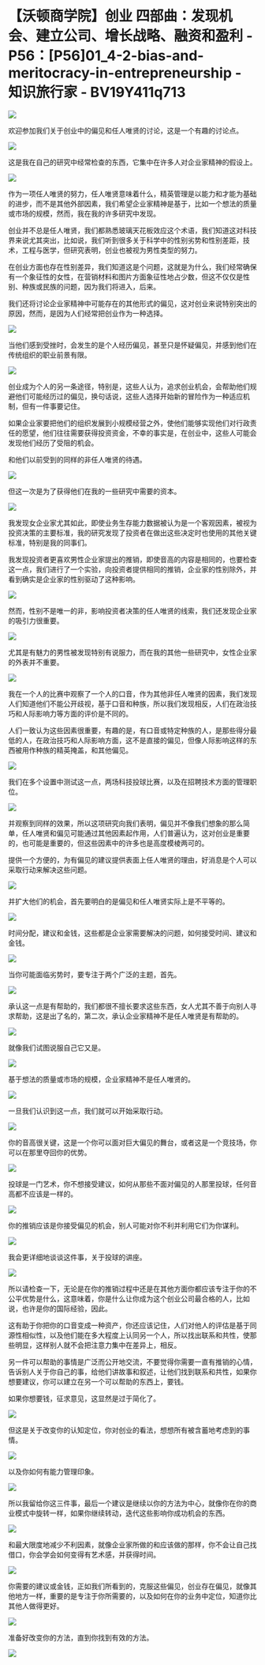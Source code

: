 # 【沃顿商学院】创业 四部曲：发现机会、建立公司、增长战略、融资和盈利 - P56：[P56]01_4-2-bias-and-meritocracy-in-entrepreneurship - 知识旅行家 - BV19Y411q713

![](img/226814d4d2cbcd568fcc956751d63ef8_0.png)

欢迎参加我们关于创业中的偏见和任人唯贤的讨论，这是一个有趣的讨论点。

![](img/226814d4d2cbcd568fcc956751d63ef8_2.png)

这是我在自己的研究中经常检查的东西，它集中在许多人对企业家精神的假设上。

![](img/226814d4d2cbcd568fcc956751d63ef8_4.png)

作为一项任人唯贤的努力，任人唯贤意味着什么，精英管理是以能力和才能为基础的进步，而不是其他外部因素，我们希望企业家精神是基于，比如一个想法的质量或市场的规模，然而，我在我的许多研究中发现。

创业并不总是任人唯贤，我们都熟悉玻璃天花板效应这个术语，我们知道这对科技界来说尤其突出，比如说，我们听到很多关于科学中的性别劣势和性别差距，技术，工程与医学，但研究表明，创业也被视为男性类型的努力。

在创业方面也存在性别差异，我们知道这是个问题，这就是为什么，我们经常确保有一个象征性的女性，在营销材料和图片方面象征性地占少数，但这不仅仅是性别、种族或民族的问题，因为我们将进入，后来。

我们还将讨论企业家精神中可能存在的其他形式的偏见，这对创业来说特别突出的原因，然而，是因为人们经常把创业作为一种选择。



![](img/226814d4d2cbcd568fcc956751d63ef8_6.png)

当他们感到受挫时，会发生的是个人经历偏见，甚至只是怀疑偏见，并感到他们在传统组织的职业前景有限。

![](img/226814d4d2cbcd568fcc956751d63ef8_8.png)

创业成为个人的另一条途径，特别是，这些人认为，追求创业机会，会帮助他们规避他们可能经历过的偏见，换句话说，这些人选择开始新的冒险作为一种适应机制，但有一件事要记住。

如果企业家要把他们的组织发展到小规模经营之外，使他们能够实现他们对行政责任的愿望，他们往往需要获得投资资金，不幸的事实是，在创业中，这些人可能会发现他们经历了受阻的机会。

和他们以前受到的同样的非任人唯贤的待遇。

![](img/226814d4d2cbcd568fcc956751d63ef8_10.png)

但这一次是为了获得他们在我的一些研究中需要的资本。

![](img/226814d4d2cbcd568fcc956751d63ef8_12.png)

我发现女企业家尤其如此，即使业务生存能力数据被认为是一个客观因素，被视为投资决策的主要标准，我的研究发现了投资者在做出这些决定时也使用的其他关键标准，特别是我的同事们。

我发现投资者更喜欢男性企业家提出的推销，即使音高的内容是相同的，也要检查这一点，我们进行了一个实验，向投资者提供相同的推销，企业家的性别除外，并看到确实是企业家的性别驱动了这种影响。



![](img/226814d4d2cbcd568fcc956751d63ef8_14.png)

然而，性别不是唯一的非，影响投资者决策的任人唯贤的线索，我们还发现企业家的吸引力很重要。

![](img/226814d4d2cbcd568fcc956751d63ef8_16.png)

尤其是有魅力的男性被发现特别有说服力，而在我的其他一些研究中，女性企业家的外表并不重要。

![](img/226814d4d2cbcd568fcc956751d63ef8_18.png)

我在一个人的比赛中观察了一个人的口音，作为其他非任人唯贤的因素，我们发现人们知道他们不能公开歧视，基于口音和种族，所以我们发现相反，人们在政治技巧和人际影响力等方面的评价是不同的。

人们一致认为这些因素很重要，有趣的是，有口音或特定种族的人，是那些得分最低的人，在政治技巧和人际影响方面，这不是直接的偏见，但像人际影响这样的东西被用作种族的精英掩盖，和其他偏见。



![](img/226814d4d2cbcd568fcc956751d63ef8_20.png)

我们在多个设置中测试这一点，两场科技投球比赛，以及在招聘技术方面的管理职位。

![](img/226814d4d2cbcd568fcc956751d63ef8_22.png)

并观察到同样的效果，所以这项研究向我们表明，偏见并不像我们想象的那么简单，任人唯贤和偏见可能通过其他因素起作用，人们普遍认为，这对创业是重要的，也可能是重要的，但这些因素中的许多也是高度模棱两可的。

提供一个方便的，为有偏见的建议提供表面上任人唯贤的理由，好消息是个人可以采取行动来解决这些问题。

![](img/226814d4d2cbcd568fcc956751d63ef8_24.png)

并扩大他们的机会，首先要明白的是偏见和任人唯贤实际上是不平等的。

![](img/226814d4d2cbcd568fcc956751d63ef8_26.png)

时间分配，建议和金钱，这些都是企业家需要解决的问题，如何接受时间、建议和金钱。

![](img/226814d4d2cbcd568fcc956751d63ef8_28.png)

当你可能面临劣势时，要专注于两个广泛的主题，首先。

![](img/226814d4d2cbcd568fcc956751d63ef8_30.png)

承认这一点是有帮助的，我们都很不擅长要求这些东西，女人尤其不善于向别人寻求帮助，这是出了名的，第二次，承认企业家精神不是任人唯贤是有帮助的。



![](img/226814d4d2cbcd568fcc956751d63ef8_32.png)

就像我们试图说服自己它又是。

![](img/226814d4d2cbcd568fcc956751d63ef8_34.png)

基于想法的质量或市场的规模，企业家精神不是任人唯贤的。

![](img/226814d4d2cbcd568fcc956751d63ef8_36.png)

一旦我们认识到这一点，我们就可以开始采取行动。

![](img/226814d4d2cbcd568fcc956751d63ef8_38.png)

你的音高很关键，这是一个你可以面对巨大偏见的舞台，或者这是一个竞技场，你可以在那里夺回你的优势。

![](img/226814d4d2cbcd568fcc956751d63ef8_40.png)

投球是一门艺术，你不想接受建议，如何从那些不面对偏见的人那里投球，任何音高都不应该是一样的。

![](img/226814d4d2cbcd568fcc956751d63ef8_42.png)

你的推销应该是你接受偏见的机会，别人可能对你不利并利用它们为你谋利。

![](img/226814d4d2cbcd568fcc956751d63ef8_44.png)

我会更详细地谈谈这件事，关于投球的讲座。

![](img/226814d4d2cbcd568fcc956751d63ef8_46.png)

所以请检查一下，无论是在你的推销过程中还是在其他方面你都应该专注于你的不公平优势是什么，这意味着，你是什么让你成为这个创业公司最合格的人，比如说，也许是你的国际经验，因此。

这有助于你把你的口音变成一种资产，你还应该记住，人们对他人的评估是基于同源性相似性，以及他们能在多大程度上认同另一个人，所以找出联系和共性，使那些明显，这样别人就不会把注意力集中在差异上，相反。

另一件可以帮助的事情是广泛而公开地交流，不要觉得你需要一直有推销的心情，告诉别人关于你自己的事，给他们讲故事和叙述，让他们找到联系和共性，如果你想要建议，你可以建立在另一个可以帮助的东西上，要钱。

如果你想要钱，征求意见，这显然是过于简化了。

![](img/226814d4d2cbcd568fcc956751d63ef8_48.png)

但这是关于改变你的认知定位，你对创业的看法，想想所有被含蓄地考虑到的事情。

![](img/226814d4d2cbcd568fcc956751d63ef8_50.png)

以及你如何有能力管理印象。

![](img/226814d4d2cbcd568fcc956751d63ef8_52.png)

所以我留给你这三件事，最后一个建议是继续以你的方法为中心，就像你在你的商业模式中旋转一样，如果你继续转动，迭代这些影响你成功机会的东西。



![](img/226814d4d2cbcd568fcc956751d63ef8_54.png)

和最大限度地减少不利因素，就像企业家所做的和应该做的那样，你不会让自己找借口，你会学会如何变得有艺术感，并获得时间。



![](img/226814d4d2cbcd568fcc956751d63ef8_56.png)

你需要的建议或金钱，正如我们所看到的，克服这些偏见，创业存在偏见，就像其他地方一样，重要的是专注于你所需要的，以及如何在你的业务中定位，知道你比其他人做得更好。



![](img/226814d4d2cbcd568fcc956751d63ef8_58.png)

准备好改变你的方法，直到你找到有效的方法。

![](img/226814d4d2cbcd568fcc956751d63ef8_60.png)